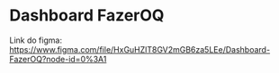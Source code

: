 # Dashboard FazerOQ

Link do figma: https://www.figma.com/file/HxGuHZlT8GV2mGB6za5LEe/Dashboard-FazerOQ?node-id=0%3A1
